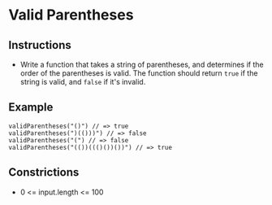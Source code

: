 # Valid Parentheses

## Instructions

  - Write a function that takes a string of parentheses, and determines if the order of the parentheses is valid. The function should return `true` if the string is valid, and `false` if it's invalid.

## Example

```
validParentheses("()") // => true
validParentheses(")(()))") // => false
validParentheses("(") // => false
validParentheses("(())((()())())") // => true
```
## Constrictions

  - 0 <= input.length <= 100